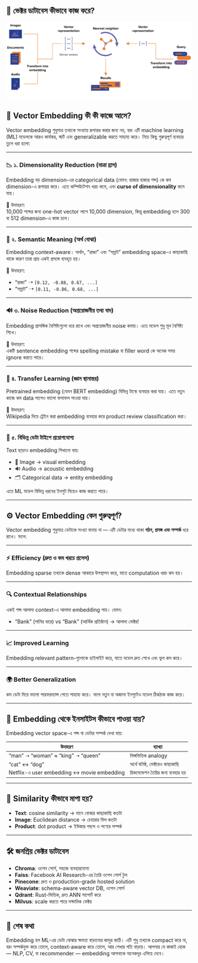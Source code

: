 ## 📌 ভেক্টর ডাটাবেস কীভাবে কাজ করে?

![Vector Embeddings](/resources/vector_embeddings.png)

## 🎯 Vector Embedding কী কী কাজে আসে?

Vector embedding শুধুমাত্র তথ্যকে সংখ্যায় রূপান্তর করার জন্য নয়, বরং এটি machine learning (ML) মডেলকে আরও কার্যকর, স্মার্ট এবং generalizable করতে সাহায্য করে। নিচে কিছু গুরুত্বপূর্ণ ব্যবহার তুলে ধরা হলো:

---

### 📉 ১. Dimensionality Reduction (মাত্রা হ্রাস)

Embedding বড় dimension-এর categorical data (যেমন: হাজার হাজার শব্দ) কে কম dimension-এ রূপান্তর করে। এতে কম্পিউটেশন খরচ কমে, এবং **curse of dimensionality** কমে যায়।

📌 উদাহরণ:  
10,000 শব্দের জন্য one-hot vector লাগে 10,000 dimension, কিন্তু embedding হলে 300 বা 512 dimension-এ কাজ চলে।

---

### 🧠 ২. Semantic Meaning (অর্থ বোঝা)

Embedding context-aware। অর্থাৎ, “রাজা” এবং “সম্রাট” embedding space-এ কাছাকাছি থাকে কারণ তারা প্রায় একই প্রসঙ্গে ব্যবহৃত হয়।

📌 উদাহরণ:

- “রাজা” ➝ `[0.12, -0.88, 0.67, ...]`
- “সম্রাট” ➝ `[0.11, -0.86, 0.68, ...]`

---

### 🔊 ৩. Noise Reduction (অপ্রয়োজনীয় তথ্য বাদ)

Embedding প্রাসঙ্গিক বৈশিষ্ট্যগুলো ধরে রাখে এবং অপ্রয়োজনীয় noise কমায়। এতে মডেল শুধু মূল বৈশিষ্ট্য শিখে।

📌 উদাহরণ:  
একটি sentence embedding শব্দের spelling mistake বা filler word কে অনেক সময় ignore করতে পারে।

---

### 🔄 ৪. Transfer Learning (জ্ঞান স্থানান্তর)

Pretrained embedding (যেমন BERT embedding) বিভিন্ন টাস্কে ব্যবহার করা যায়। এতে নতুন কাজে কম data লাগেও ভালো ফলাফল পাওয়া যায়।

📌 উদাহরণ:  
Wikipedia দিয়ে ট্রেইন করা embedding ব্যবহার করে product review classification করা।

---

### 🧩 ৫. বিভিন্ন ডেটা টাইপে প্রয়োগযোগ্য

Text ছাড়াও embedding শিখানো যায়:

- 🎨 Image → visual embedding
- 🔊 Audio → acoustic embedding
- 🗂️ Categorical data → entity embedding

এতে ML মডেল বিভিন্ন ধরনের ইনপুট নিয়েও কাজ করতে পারে।

---

## ⚙️ Vector Embedding কেন গুরুত্বপূর্ণ?

Vector embedding শুধুমাত্র ডেটাকে সংখ্যা বানায় না — এটি ডেটার মধ্যে থাকা **গঠন, প্রসঙ্গ এবং সম্পর্ক** ধরে রাখে। ফলে:

---

### ⚡ Efficiency (দ্রুত ও কম খরচে প্রসেস)

Embedding sparse তথ্যকে dense আকারে উপস্থাপন করে, যাতে computation খরচ কম হয়।

---

### 🔍 Contextual Relationships

একই শব্দ আলাদা context-এ আলাদা embedding পায়। যেমন:

- “Bank” (পানির ধারে) vs “Bank” (আর্থিক প্রতিষ্ঠান) → আলাদা ভেক্টর!

---

### 📈 Improved Learning

Embedding relevant pattern-গুলোকে হাইলাইট করে, যাতে মডেল দ্রুত শেখে এবং ভুল কম করে।

---

### 🌍 Better Generalization

কম ডেটা দিয়ে ভালো পারফরম্যান্স পেতে সাহায্য করে। ফলে নতুন বা অজানা ইনপুটেও মডেল ঠিকঠাক কাজ করে।

---

## 🔎 Embedding থেকে ইনসাইটস কীভাবে পাওয়া যায়?

Embedding vector space-এ শব্দ বা ডেটার সম্পর্ক দেখা যায়:

| উদাহরণ                                     | ব্যাখ্যা                          |
| ------------------------------------------ | --------------------------------- |
| “man” ➝ “woman” ≈ “king” ➝ “queen”         | লিঙ্গভিত্তিক analogy              |
| “cat” ↔ “dog”                              | অর্থে ঘনিষ্ঠ, ভেক্টরেও কাছাকাছি   |
| Netflix-এ user embedding ↔ movie embedding | রিকমেন্ডেশন তৈরির জন্য ব্যবহার হয় |

---

## 📏 Similarity কীভাবে মাপা হয়?

- **Text**: cosine similarity → মানে বোঝার কাছাকাছি কতটা
- **Image**: Euclidean distance → চেহারার মিল কতটা
- **Product**: dot product → ইউজার পছন্দ ও পণ্যের সম্পর্ক

---

## 🛠️ জনপ্রিয় ভেক্টর ডাটাবেস

- **Chroma**: ওপেন সোর্স, সহজে ব্যবহারযোগ্য
- **Faiss**: Facebook AI Research-এর তৈরি ওপেন সোর্স টুল
- **Pinecone**: দ্রুত ও production-grade hosted solution
- **Weaviate**: schema-aware vector DB, ওপেন সোর্স
- **Qdrant**: Rust-ভিত্তিক, দ্রুত ANN সাপোর্ট করে
- **Milvus**: scale করতে পারে লক্ষাধিক ভেক্টর

---

## 🧭 শেষ কথা

Embedding হল ML-এর ডেটা বোঝার ক্ষমতা বাড়ানোর জাদুর কাঠি। এটি শুধু তথ্যকে compact করে না, বরং সম্পর্কযুক্ত করে তোলে, context-aware করে তোলে, আর শেখার গতি বাড়ায়। আপনার যে কাজই হোক — NLP, CV, বা recommender — embedding আপনাকে অনেকদূর এগিয়ে দেবে।
